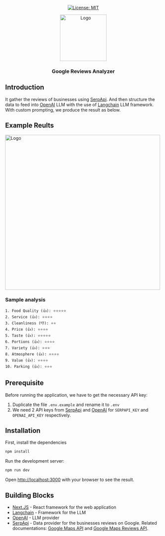 <div align="center">

  [![License: MIT](https://img.shields.io/github/license/serpapi/google-reviews-analyzer)](https://github.com/serpapi/review-analyzer/blob/master/LICENSE)

</div>

<div align="center">
  <img src="https://raw.githubusercontent.com/serpapi/google-reviews-analyzer/main/public/logo.png" width="150" alt="Logo">
  <h3>Google Reviews Analyzer</h3>
</div>

## Introduction

It gather the reviews of businesses using [SerpApi](https://serpapi.com/). And then structure the data to feed into [OpenAI](https://openai.com/) LLM with the use of [Langchain](https://github.com/hwchase17/langchain) LLM framework. With custom prompting, we produce the result as below.

## Example Reults

<img src="https://raw.githubusercontent.com/serpapi/google-reviews-analyzer/main/public/sample.png" width="500" alt="Logo">

### Sample analysis
```
1. Food Quality (👍): ⭐⭐⭐⭐⭐
2. Service (👍): ⭐⭐⭐⭐
3. Cleanliness (👎): ⭐⭐
4. Price (👍): ⭐⭐⭐⭐
5. Taste (👍): ⭐⭐⭐⭐⭐
6. Portions (👍): ⭐⭐⭐⭐
7. Variety (👍): ⭐⭐⭐
8. Atmosphere (👍): ⭐⭐⭐⭐
9. Value (👍): ⭐⭐⭐⭐
10. Parking (👍): ⭐⭐⭐
```

## Prerequisite

Before running the application, we have to get the necessary API key:
1. Duplicate the file `.env.example` and rename it to `.env`
2. We need 2 API keys from [SerpApi](https://serpapi.com/) and [OpenAI](https://platform.openai.com/) for `SERPAPI_KEY` and `OPENAI_API_KEY` respectively.

## Installation

First, install the dependencies

```bash
npm install
```

Run the development server:

```bash
npm run dev
```

Open [http://localhost:3000](http://localhost:3000) with your browser to see the result.

## Building Blocks

- [Next.JS](https://nextjs.org/) - React framework for the web application
- [Langchain](https://github.com/hwchase17/langchain) - Framework for the LLM
- [OpenAI](https://openai.com/) - LLM provider
- [SerpApi](https://serpapi.com/) - Data provider for the businesses reviews on Google. Related documentations: [Google Maps API](https://serpapi.com/google-maps-api) and [Google Maps Reviews API](https://serpapi.com/google-maps-reviews-api).
